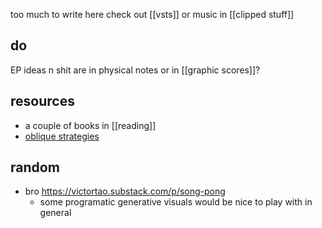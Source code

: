 too much to write here
check out [[vsts]]
or music in [[clipped stuff]]
## do
EP ideas n shit are in physical notes
or in [[graphic scores]]?
## resources
- a couple of books in [[reading]]
- [oblique strategies](https://en.wikipedia.org/wiki/Oblique_Strategies)

## random
- bro https://victortao.substack.com/p/song-pong
    - some programatic generative visuals would be nice to play with in general